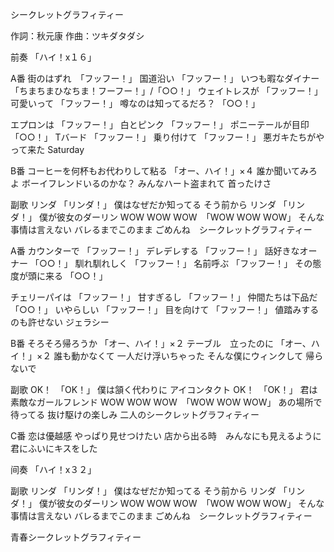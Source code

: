 シークレットグラフィティー

作詞：秋元康
作曲：ツキダタダシ

前奏
「ハイ！x１６」

A番
街のはずれ　「フッフー！」
国道沿い 「フッフー！」 
いつも暇なダイナー 「ちまちまひなちま！フーフー！」/「○○！」 
ウェイトレスが 「フッフー！」 
可愛いって 「フッフー！」 
噂なのは知ってるだろ？ 「○○！」 

エプロンは 「フッフー！」 
白とピンク 「フッフー！」 
ポニーテールが目印 「○○！」 
Tバード 「フッフー！」 
乗り付けて 「フッフー！」 
悪ガキたちがやって来た
Saturday

B番
コーヒーを何杯もお代わりして粘る 「オー、ハイ！」×４ 
誰か聞いてみろよ
ボーイフレンドいるのかな？
みんなハート盗まれて
首ったけさ

副歌
リンダ 「リンダ！」
僕はなぜだか知ってる
そう前から
リンダ 「リンダ！」
僕が彼女のダーリン
WOW WOW WOW　「WOW WOW WOW」
そんな事情は言えない
バレるまでこのまま
ごめんね　シークレットグラフィティー

A番
カウンターで 「フッフー！」 
デレデレする 「フッフー！」 
話好きなオーナー 「○○！」 
馴れ馴れしく 「フッフー！」
名前呼ぶ 「フッフー！」 
その態度が頭に来る 「○○！」 

チェリーパイは 「フッフー！」 
甘すぎるし 「フッフー！」 
仲間たちは下品だ 「○○！」 
いやらしい 「フッフー！」 
目を向けて 「フッフー！」 
値踏みするのも許せない
ジェラシー

B番
そろそろ帰ろうか 「オー、ハイ！」×２ 
テーブル　立ったのに 「オー、ハイ！」×２ 
誰も動かなくて
一人だけ浮いちゃった
そんな僕にウィンクして
帰らないで

副歌
OK！　「OK！」
僕は頷く代わりに
アイコンタクト
OK！　「OK！」
君は素敵なガールフレンド
WOW WOW WOW　「WOW WOW WOW」
あの場所で待ってる
抜け駆けの楽しみ
二人のシークレットグラフィティー

C番
恋は優越感
やっぱり見せつけたい
店から出る時　みんなにも見えるように
君にふいにキスをした

间奏
「ハイ！x３２」 

副歌
リンダ 「リンダ！」
僕はなぜだか知ってる
そう前から
リンダ 「リンダ！」
僕が彼女のダーリン
WOW WOW WOW　「WOW WOW WOW」
そんな事情は言えない
バレるまでこのまま
ごめんね　シークレットグラフィティー

青春シークレットグラフィティー